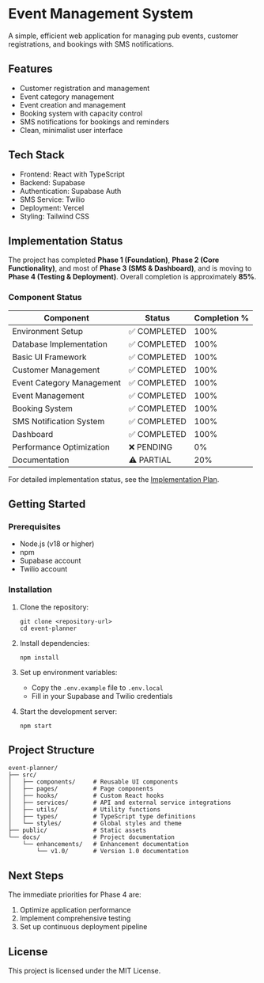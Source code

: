 # Event Management System

A simple, efficient web application for managing pub events, customer registrations, and bookings with SMS notifications.

## Features

- Customer registration and management
- Event category management
- Event creation and management
- Booking system with capacity control
- SMS notifications for bookings and reminders
- Clean, minimalist user interface

## Tech Stack

- Frontend: React with TypeScript
- Backend: Supabase
- Authentication: Supabase Auth
- SMS Service: Twilio
- Deployment: Vercel
- Styling: Tailwind CSS

## Implementation Status

The project has completed **Phase 1 (Foundation)**, **Phase 2 (Core Functionality)**, and most of **Phase 3 (SMS & Dashboard)**, and is moving to **Phase 4 (Testing & Deployment)**. Overall completion is approximately **85%**.

### Component Status

| Component | Status | Completion % |
|-----------|--------|--------------|
| Environment Setup | ✅ COMPLETED | 100% |
| Database Implementation | ✅ COMPLETED | 100% |
| Basic UI Framework | ✅ COMPLETED | 100% |
| Customer Management | ✅ COMPLETED | 100% |
| Event Category Management | ✅ COMPLETED | 100% |
| Event Management | ✅ COMPLETED | 100% |
| Booking System | ✅ COMPLETED | 100% |
| SMS Notification System | ✅ COMPLETED | 100% |
| Dashboard | ✅ COMPLETED | 100% |
| Performance Optimization | ❌ PENDING | 0% |
| Documentation | ⚠️ PARTIAL | 20% |

For detailed implementation status, see the [Implementation Plan](./docs/enhancements/v1.0/implementation-plan.md).

## Getting Started

### Prerequisites

- Node.js (v18 or higher)
- npm
- Supabase account
- Twilio account

### Installation

1. Clone the repository:
   ```
   git clone <repository-url>
   cd event-planner
   ```

2. Install dependencies:
   ```
   npm install
   ```

3. Set up environment variables:
   - Copy the `.env.example` file to `.env.local`
   - Fill in your Supabase and Twilio credentials

4. Start the development server:
   ```
   npm start
   ```

## Project Structure

```
event-planner/
├── src/
│   ├── components/     # Reusable UI components
│   ├── pages/          # Page components
│   ├── hooks/          # Custom React hooks
│   ├── services/       # API and external service integrations
│   ├── utils/          # Utility functions
│   ├── types/          # TypeScript type definitions
│   └── styles/         # Global styles and theme
├── public/             # Static assets
└── docs/               # Project documentation
    └── enhancements/   # Enhancement documentation
        └── v1.0/       # Version 1.0 documentation
```

## Next Steps

The immediate priorities for Phase 4 are:

1. Optimize application performance
2. Implement comprehensive testing
3. Set up continuous deployment pipeline

## License

This project is licensed under the MIT License.
